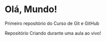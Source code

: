 # Olá, Mundo!
 Primeiro repositório do Curso de Git e GitHub

Repositório Criando durante uma aula ao vivo!
